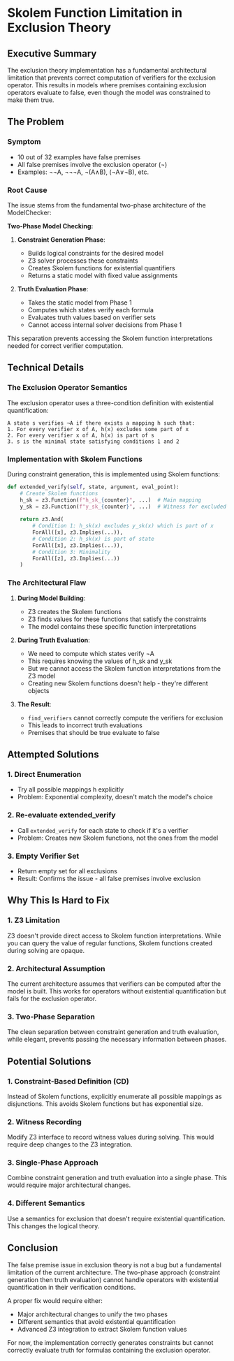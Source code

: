 # Skolem Function Limitation in Exclusion Theory

## Executive Summary

The exclusion theory implementation has a fundamental architectural limitation that prevents correct computation of verifiers for the exclusion operator. This results in models where premises containing exclusion operators evaluate to false, even though the model was constrained to make them true.

## The Problem

### Symptom
- 10 out of 32 examples have false premises
- All false premises involve the exclusion operator (¬)
- Examples: ¬¬A, ¬¬¬A, ¬(A∧B), (¬A∨¬B), etc.

### Root Cause
The issue stems from the fundamental two-phase architecture of the ModelChecker:

**Two-Phase Model Checking:**
1. **Constraint Generation Phase**: 
   - Builds logical constraints for the desired model
   - Z3 solver processes these constraints
   - Creates Skolem functions for existential quantifiers
   - Returns a static model with fixed value assignments

2. **Truth Evaluation Phase**: 
   - Takes the static model from Phase 1
   - Computes which states verify each formula
   - Evaluates truth values based on verifier sets
   - Cannot access internal solver decisions from Phase 1

This separation prevents accessing the Skolem function interpretations needed for correct verifier computation.

## Technical Details

### The Exclusion Operator Semantics

The exclusion operator uses a three-condition definition with existential quantification:

```
A state s verifies ¬A if there exists a mapping h such that:
1. For every verifier x of A, h(x) excludes some part of x
2. For every verifier x of A, h(x) is part of s
3. s is the minimal state satisfying conditions 1 and 2
```

### Implementation with Skolem Functions

During constraint generation, this is implemented using Skolem functions:

```python
def extended_verify(self, state, argument, eval_point):
    # Create Skolem functions
    h_sk = z3.Function(f"h_sk_{counter}", ...)  # Main mapping
    y_sk = z3.Function(f"y_sk_{counter}", ...)  # Witness for excluded parts
    
    return z3.And(
        # Condition 1: h_sk(x) excludes y_sk(x) which is part of x
        ForAll([x], z3.Implies(...)),
        # Condition 2: h_sk(x) is part of state
        ForAll([x], z3.Implies(...)),
        # Condition 3: Minimality
        ForAll([z], z3.Implies(...))
    )
```

### The Architectural Flaw

1. **During Model Building**:
   - Z3 creates the Skolem functions
   - Z3 finds values for these functions that satisfy the constraints
   - The model contains these specific function interpretations

2. **During Truth Evaluation**:
   - We need to compute which states verify ¬A
   - This requires knowing the values of h_sk and y_sk
   - But we cannot access the Skolem function interpretations from the Z3 model
   - Creating new Skolem functions doesn't help - they're different objects

3. **The Result**:
   - `find_verifiers` cannot correctly compute the verifiers for exclusion
   - This leads to incorrect truth evaluations
   - Premises that should be true evaluate to false

## Attempted Solutions

### 1. Direct Enumeration
- Try all possible mappings h explicitly
- Problem: Exponential complexity, doesn't match the model's choice

### 2. Re-evaluate extended_verify
- Call `extended_verify` for each state to check if it's a verifier
- Problem: Creates new Skolem functions, not the ones from the model

### 3. Empty Verifier Set
- Return empty set for all exclusions
- Result: Confirms the issue - all false premises involve exclusion

## Why This Is Hard to Fix

### 1. Z3 Limitation
Z3 doesn't provide direct access to Skolem function interpretations. While you can query the value of regular functions, Skolem functions created during solving are opaque.

### 2. Architectural Assumption
The current architecture assumes that verifiers can be computed after the model is built. This works for operators without existential quantification but fails for the exclusion operator.

### 3. Two-Phase Separation
The clean separation between constraint generation and truth evaluation, while elegant, prevents passing the necessary information between phases.

## Potential Solutions

### 1. Constraint-Based Definition (CD)
Instead of Skolem functions, explicitly enumerate all possible mappings as disjunctions. This avoids Skolem functions but has exponential size.

### 2. Witness Recording
Modify Z3 interface to record witness values during solving. This would require deep changes to the Z3 integration.

### 3. Single-Phase Approach
Combine constraint generation and truth evaluation into a single phase. This would require major architectural changes.

### 4. Different Semantics
Use a semantics for exclusion that doesn't require existential quantification. This changes the logical theory.

## Conclusion

The false premise issue in exclusion theory is not a bug but a fundamental limitation of the current architecture. The two-phase approach (constraint generation then truth evaluation) cannot handle operators with existential quantification in their verification conditions.

A proper fix would require either:
- Major architectural changes to unify the two phases
- Different semantics that avoid existential quantification
- Advanced Z3 integration to extract Skolem function values

For now, the implementation correctly generates constraints but cannot correctly evaluate truth for formulas containing the exclusion operator.